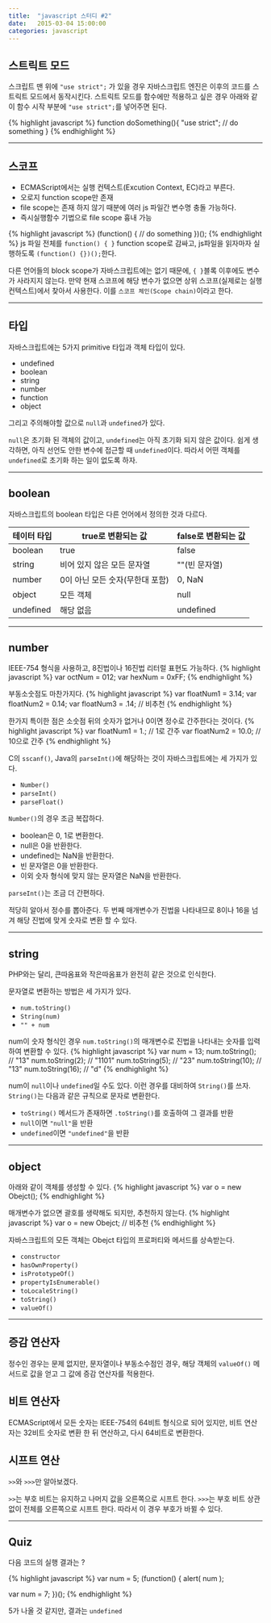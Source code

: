 ```yaml
---
title:  "javascript 스터디 #2"
date:   2015-03-04 15:00:00
categories: javascript
---
```


## 스트릭트 모드
  
스크립트 맨 위에 `"use strict";` 가 있을 경우 자바스크립트 엔진은 이후의 코드를 스트릭트 모드에서 동작시킨다. 스트릭트 모드를 함수에만 적용하고 싶은 경우 아래와 같이 함수 시작 부분에 `"use strict";`를 넣어주면 된다.

{% highlight javascript %}
function doSomething(){
    "use strict";
    // do something
}
{% endhighlight %}

---

## 스코프
  
 - ECMAScript에서는 실행 컨텍스트(Excution Context, EC)라고 부른다.
 - 오로지 function scope만 존재
 - file scope는 존재 하지 않기 때분에 여러 js 파일간 변수명 충돌 가능하다.
 - 즉시실행함수 기법으로 file scope 흉내 가능
 

{% highlight javascript %}
(function() {
  // do something
})();
{% endhighlight %}
js 파일 전체를 `function() { }` function scope로 감싸고, js파일을 읽자마자 실행하도록 `(function() {})();`한다.

다른 언어들의 block scope가 자바스크립트에는 없기 때문에, `{ }`블록 이후에도 변수가 사라지지 않는다. 만약 현재 스코프에 해당 변수가 없으면 상위 스코프(실제로는 실행 컨텍스트)에서 찾아서 사용한다. 이를 `스코프 체인(Scope chain)`이라고 한다. 

---


## 타입
  
자바스크립트에는 5가지 primitive 타입과 객체 타입이 있다.

 - undefined
 - boolean
 - string
 - number
 - function
 - object

그리고 주의해야할 값으로 `null`과 `undefined`가 있다.

`null`은 초기화 된 객체의 값이고, `undefined`는 아직 초기화 되지 않은 값이다. 쉽게 생각하면, 아직 선언도 안한 변수에 접근할 때 `undefined`이다. 따라서 어떤 객체를 `undefined`로 초기화 하는 일이 없도록 하자.

---


## boolean
  
자바스크립트의 boolean 타입은 다른 언어에서 정의한 것과 다르다.

| 테이터 타입 | true로 변환되는 값 | false로 변환되는 값 |
|---|---|---|
| boolean | true | false |
| string | 비어 있지 않은 모든 문자열 | ""(빈 문자열)  |
| number | 0이 아닌 모든 숫자(무한대 포함) | 0, NaN |
| object | 모든 객체 | null |
| undefined | 해당 없음 | undefined |


---

## number
  
IEEE-754 형식을 사용하고, 8진법이나 16진법 리터럴 표현도 가능하다.
{% highlight javascript %}
var octNum = 012;
var hexNum = 0xFF;
{% endhighlight %}

부동소숫점도 마찬가지다.
{% highlight javascript %}
var floatNum1 = 3.14;
var floatNum2 = 0.14;
var floatNum3 = .14;  // 비추천
{% endhighlight %}

한가지 특이한 점은 소숫점 뒤의 숫자가 없거나 0이면 정수로 간주한다는 것이다.
{% highlight javascript %}
var floatNum1 = 1.;     // 1로 간주
var floatNum2 = 10.0;   // 10으로 간주
{% endhighlight %}

C의 `sscanf()`, Java의 `parseInt()`에 해당하는 것이 자바스크립트에는 세 가지가 있다.
 - `Number()`
 - `parseInt()`
 - `parseFloat()`

`Number()`의 경우 조금 복잡하다.
 - boolean은 0, 1로 변환한다.
 - null은 0을 반환한다.
 - undefined는 NaN을 반환한다.
 - 빈 문자열은 0을 반환한다.
 - 이외 숫자 형식에 맞지 않는 문자열은 NaN을 반환한다.

`parseInt()`는 조금 더 간편하다.
  
적당히 알아서 정수를 뽑아준다. 두 번째 매개변수가 진법을 나타내므로 8이나 16을 넘겨 해당 진법에 맞게 숫자로 변환 할 수 있다.


---


## string
    
PHP와는 달리, 큰따옴표와 작은따옴표가 완전히 같은 것으로 인식한다.

문자열로 변환하는 방법은 세 가지가 있다. 
 - `num.toString()`
 - `String(num)`
 - `"" + num`

num이 숫자 형식인 경우 `num.toString()`의 매개변수로 진법을 나타내는 숫자를 입력하여 변환할 수 있다.
{% highlight javascript %}
var num = 13;
num.toString();     // "13"
num.toString(2);    // "1101"
num.toString(5);    // "23"
num.toString(10);   // "13"
num.toString(16);   // "d"
{% endhighlight %}

num이 `null`이나 `undefined`일 수도 있다. 이런 경우를 대비하여 `String()`를 쓰자. `String()`는 다음과 같은 규칙으로 문자로 변환한다.
 - `toString()` 메서드가 존재하면 `.toString()`를 호출하여 그 결과를 반환
 - `null`이면 `"null"`을 반환
 - `undefined`이면 `"undefined"`을 반환

---

## object
  
아래와 같이 객체를 생성할 수 있다.
{% highlight javascript %}
var o = new Obejct();
{% endhighlight %}
  
매개변수가 없으면 괄호를 생략해도 되지만, 추천하지 않는다.
{% highlight javascript %}
var o = new Obejct;   // 비추천
{% endhighlight %}
  
자바스크립트의 모든 객체는 Obejct 타입의 프로퍼티와 메서드를 상속받는다.
 - `constructor`
 - `hasOwnProperty()`
 - `isPrototypeOf()`
 - `propertyIsEnumerable()`
 - `toLocaleString()`
 - `toString()`
 - `valueOf()`

---

## 증감 연산자
  
정수인 경우는 문제 없지만, 문자열이나 부동소수점인 경우, 해당 객체의 `valueOf()` 메서드로 값을 얻고 그 값에 증감 연산자를 적용한다.


## 비트 연산자
  
ECMAScript에서 모든 숫자는 IEEE-754의 64비트 형식으로 되어 있지만, 비트 연산자는 32비트 숫자로 변환 한 뒤 연산하고, 다시 64비트로 변환한다.
  
## 시프트 연산
  
`>>`와 `>>>`만 알아보겠다.

`>>`는 부호 비트는 유지하고 나머지 값을 오른쪽으로 시프트 한다.
`>>>`는 부호 비트 상관없이 전체를 오른쪽으로 시프트 한다. 따라서 이 경우 부호가 바뀔 수 있다.

---

## Quiz
  
다음 코드의 실행 결과는 ?

{% highlight javascript %}
var num = 5;
(function() {
  alert( num );

  var num = 7;
})();
{% endhighlight %}

5가 나올 것 같지만, 결과는 `undefined`


